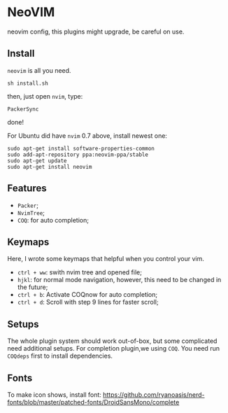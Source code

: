 # NeoVIM


neovim config, this plugins might upgrade, be careful on use.


## Install

`neovim` is all you need.

```
sh install.sh
```

then, just open `nvim`, type:

```
PackerSync
```

done!

For Ubuntu did have `nvim` 0.7 above, install newest one:

```
sudo apt-get install software-properties-common
sudo add-apt-repository ppa:neovim-ppa/stable
sudo apt-get update
sudo apt-get install neovim
```


## Features

- `Packer`;
- `NvimTree`;
- `COQ`: for auto completion;


## Keymaps

Here, I wrote some keymaps that helpful when you control your vim.

- `ctrl + ww`: swith nvim tree and opened file;
- `hjkl`: for normal mode navigation, however, this need to be changed in the future;
- `ctrl + b`: Activate COQnow for auto completion;
- `ctrl + d`: Scroll with step 9 lines for faster scroll;

## Setups 

The whole plugin system should work out-of-box, but some complicated need additional setups. For completion plugin,we using `COQ`. You need run `COQdeps` first to install dependencies.


## Fonts

To make icon shows, install font: https://github.com/ryanoasis/nerd-fonts/blob/master/patched-fonts/DroidSansMono/complete


